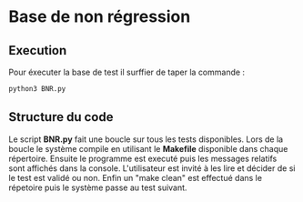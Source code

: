 # Base de non régression


## Execution

Pour éxecuter la base de test il surffier de taper la commande :
```bash
python3 BNR.py
```

## Structure du code


Le script __BNR.py__ fait une boucle sur tous les tests disponibles. Lors de la boucle le système compile en utilisant le __Makefile__ disponible dans chaque répertoire. Ensuite le programme est executé puis les messages relatifs sont affichés dans la console. L'utilisateur est invité à les lire et décider de si le test est validé ou non. Enfin un "make clean" est effectué dans le répetoire puis le système passe au test suivant.
